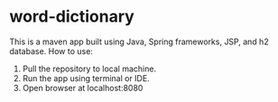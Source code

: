 # word-dictionary

This is a maven app built using Java, Spring frameworks, JSP, and h2 database. 
How to use: 
1. Pull the repository to local machine.
2. Run the app using terminal or IDE.
3. Open browser at localhost:8080


